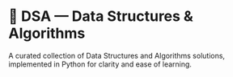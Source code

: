 <h1>🚀 DSA — Data Structures & Algorithms</h1>
A curated collection of Data Structures and Algorithms solutions, implemented in Python for clarity and ease of learning.
